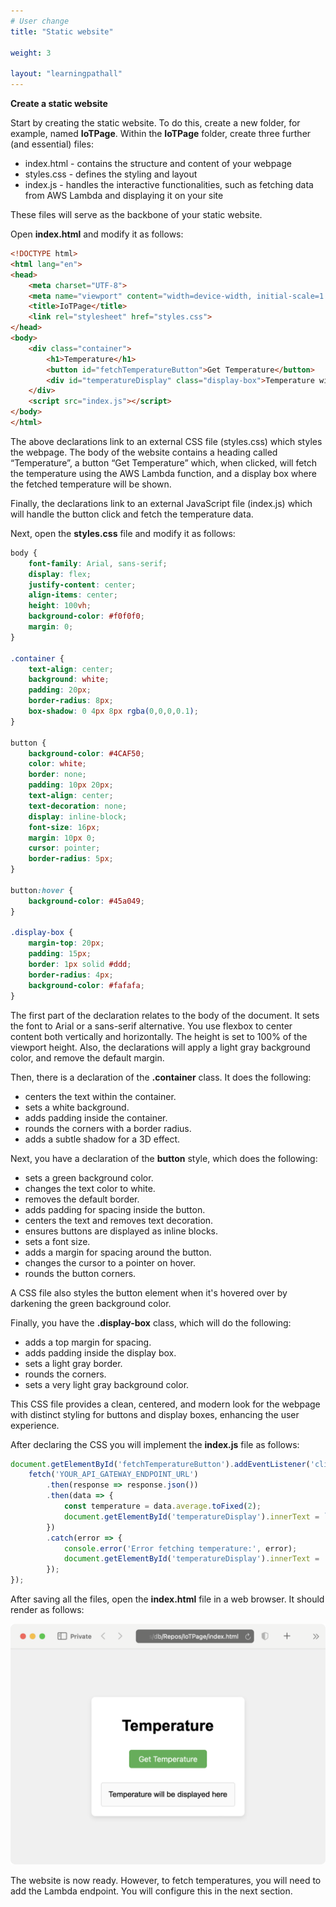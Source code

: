```yaml
---
# User change
title: "Static website"

weight: 3

layout: "learningpathall"
---
```


**Create a static website**

Start by creating the static website. To do this, create a new folder, for example, named **IoTPage**. Within the **IoTPage** folder, create three further (and essential) files:
* index.html - contains the structure and content of your webpage
* styles.css - defines the styling and layout
* index.js - handles the interactive functionalities, such as fetching data from AWS Lambda and displaying it on your site

These files will serve as the backbone of your static website. 

Open **index.html** and modify it as follows:

```html
<!DOCTYPE html>
<html lang="en">
<head>
    <meta charset="UTF-8">
    <meta name="viewport" content="width=device-width, initial-scale=1.0">
    <title>IoTPage</title>
    <link rel="stylesheet" href="styles.css">
</head>
<body>
    <div class="container">
        <h1>Temperature</h1>
        <button id="fetchTemperatureButton">Get Temperature</button>
        <div id="temperatureDisplay" class="display-box">Temperature will be displayed here</div>
    </div>
    <script src="index.js"></script>
</body>
</html>
```

The above declarations link to an external CSS file (styles.css) which styles the webpage. The body of the website contains a heading called “Temperature”, a button “Get Temperature” which, when clicked, will fetch the temperature using the AWS Lambda function, and a display box where the fetched temperature will be shown.

Finally, the declarations link to an external JavaScript file (index.js) which will handle the button click and fetch the temperature data.

Next, open the **styles.css** file and modify it as follows:
```css
body {
    font-family: Arial, sans-serif;
    display: flex;
    justify-content: center;
    align-items: center;
    height: 100vh;
    background-color: #f0f0f0;
    margin: 0;
}

.container {
    text-align: center;
    background: white;
    padding: 20px;
    border-radius: 8px;
    box-shadow: 0 4px 8px rgba(0,0,0,0.1);
}

button {
    background-color: #4CAF50;
    color: white;
    border: none;
    padding: 10px 20px;
    text-align: center;
    text-decoration: none;
    display: inline-block;
    font-size: 16px;
    margin: 10px 0;
    cursor: pointer;
    border-radius: 5px;
}

button:hover {
    background-color: #45a049;
}

.display-box {
    margin-top: 20px;
    padding: 15px;
    border: 1px solid #ddd;
    border-radius: 4px;
    background-color: #fafafa;
}
```

The first part of the declaration relates to the body of the document. It sets the font to Arial or a sans-serif alternative. You use flexbox to center content both vertically and horizontally. The height is set to 100% of the viewport height. Also, the declarations will apply a light gray background color, and remove the default margin.

Then, there is a declaration of the **.container** class. It does the following:
* centers the text within the container.
* sets a white background.
* adds padding inside the container.
* rounds the corners with a border radius.
* adds a subtle shadow for a 3D effect.

Next, you have a declaration of the **button** style, which does the following:
* sets a green background color.
* changes the text color to white.
* removes the default border.
* adds padding for spacing inside the button.
* centers the text and removes text decoration.
* ensures buttons are displayed as inline blocks.
* sets a font size.
* adds a margin for spacing around the button.
* changes the cursor to a pointer on hover.
* rounds the button corners.

A CSS file also styles the button element when it's hovered over by darkening the green background color.

Finally, you have the **.display-box** class, which will do the following:
* adds a top margin for spacing.
* adds padding inside the display box.
* sets a light gray border.
* rounds the corners.
* sets a very light gray background color.

This CSS file provides a clean, centered, and modern look for the webpage with distinct styling for buttons and display boxes, enhancing the user experience.

After declaring the CSS you will implement the **index.js** file as follows:
```JavaScript
document.getElementById('fetchTemperatureButton').addEventListener('click', function() {
    fetch('YOUR_API_GATEWAY_ENDPOINT_URL')
        .then(response => response.json())
        .then(data => {
            const temperature = data.average.toFixed(2);
            document.getElementById('temperatureDisplay').innerText = `Average Temperature: ${temperature} °C`;
        })
        .catch(error => {
            console.error('Error fetching temperature:', error);
            document.getElementById('temperatureDisplay').innerText = 'Error fetching temperature';
        });
});
```

After saving all the files, open the **index.html** file in a web browser. It should render as follows:

![fig1](Figures/01.png)

The website is now ready. However, to fetch temperatures, you will need to add the Lambda endpoint. You will configure this in the next section.

